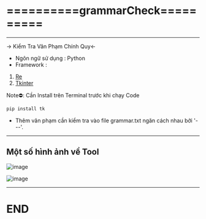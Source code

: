 # ==========grammarCheck==========
---
-> Kiểm Tra Văn Phạm Chính Quy<-
- Ngôn ngữ sử dụng : Python
- Framework : 

1. [Re](https://docs.python.org/3/library/re.html)
2. [Tkinter](https://docs.python.org/3/library/tkinter.html)

Note⛔: Cần Install trên Terminal trước khi chạy Code 
```sh
pip install tk
```
- Thêm văn phạm cần kiểm tra vào file grammar.txt ngăn cách nhau bởi '---'.
---
## Một số hình ảnh về Tool


![image](https://user-images.githubusercontent.com/70010376/231339999-0ca2c22b-5a1f-45cb-a085-8c85570658c6.png)



![image](https://user-images.githubusercontent.com/70010376/231340049-a5731d55-5969-412d-a2eb-c372dd932bed.png)

---
# END
